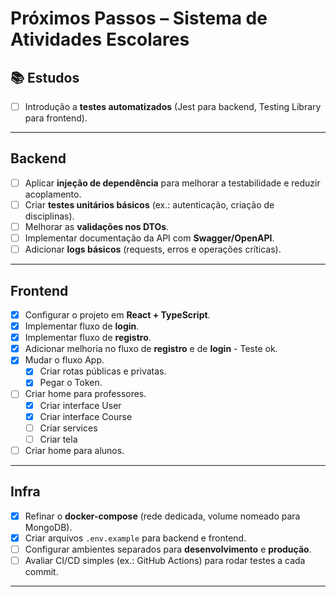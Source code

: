 # Próximos Passos – Sistema de Atividades Escolares

## 📚 Estudos

* [ ] Introdução a **testes automatizados** (Jest para backend, Testing Library para frontend).

---

## Backend

* [ ] Aplicar **injeção de dependência** para melhorar a testabilidade e reduzir acoplamento.
* [ ] Criar **testes unitários básicos** (ex.: autenticação, criação de disciplinas).
* [ ] Melhorar as **validações nos DTOs**.
* [ ] Implementar documentação da API com **Swagger/OpenAPI**.
* [ ] Adicionar **logs básicos** (requests, erros e operações críticas).

---

## Frontend

* [x] Configurar o projeto em **React + TypeScript**.
* [x] Implementar fluxo de **login**.
* [x] Implementar fluxo de **registro**.
* [x] Adicionar melhoria no fluxo de **registro** e de **login** - Teste ok.
* [x] Mudar o fluxo App.
    * [x] Criar rotas públicas e privatas.
    * [x] Pegar o Token.
* [ ] Criar home para professores.
    * [x] Criar interface User
    * [x] Criar interface Course
    * [ ] Criar services
    * [ ] Criar tela
* [ ] Criar home para alunos.

---

## Infra

* [x] Refinar o **docker-compose** (rede dedicada, volume nomeado para MongoDB).
* [x] Criar arquivos `.env.example` para backend e frontend.
* [ ] Configurar ambientes separados para **desenvolvimento** e **produção**.
* [ ] Avaliar CI/CD simples (ex.: GitHub Actions) para rodar testes a cada commit.

---